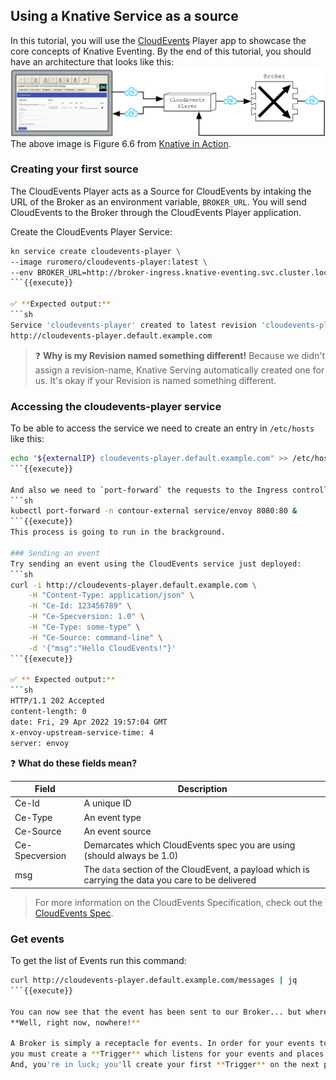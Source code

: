 ## Using a Knative Service as a source
In this tutorial, you will use the [CloudEvents](https://github.com/ruromero/cloudevents-player) Player app to showcase the core concepts of Knative Eventing. 
By the end of this tutorial, you should have an architecture that looks like this:
![cloud-events-app](assets/cloud-events-app.png)
The above image is Figure 6.6 from [Knative in Action](https://www.manning.com/books/knative-in-action).

### Creating your first source
The CloudEvents Player acts as a Source for CloudEvents by intaking the URL of the Broker as an environment variable, 
`BROKER_URL`. You will send CloudEvents to the Broker through the CloudEvents Player application.

Create the CloudEvents Player Service:
```sh
kn service create cloudevents-player \
--image ruromero/cloudevents-player:latest \
--env BROKER_URL=http://broker-ingress.knative-eventing.svc.cluster.local/default/example-broker
```{{execute}}

✅ **Expected output:**
```sh
Service 'cloudevents-player' created to latest revision 'cloudevents-player-00001' is available at URL:
http://cloudevents-player.default.example.com
```

> ❓ **Why is my Revision named something different!**
> Because we didn't assign a revision-name, Knative Serving automatically created one for us. It's okay if your Revision is named something different.

### Accessing the cloudevents-player service
To be able to access the service we need to create an entry in `/etc/hosts` like this:
```sh
echo "${externalIP} cloudevents-player.default.example.com" >> /etc/hosts
```{{execute}}

And also we need to `port-forward` the requests to the Ingress controller. We do this by running:
```sh
kubectl port-forward -n contour-external service/envoy 8080:80 &
```{{execute}}
This process is going to run in the brackground.

### Sending an event
Try sending an event using the CloudEvents service just deployed:
```sh
curl -i http://cloudevents-player.default.example.com \
    -H "Content-Type: application/json" \
    -H "Ce-Id: 123456789" \
    -H "Ce-Specversion: 1.0" \
    -H "Ce-Type: some-type" \
    -H "Ce-Source: command-line" \
    -d '{"msg":"Hello CloudEvents!"}'
```{{execute}}

✅ ** Expected output:**
```sh
HTTP/1.1 202 Accepted
content-length: 0
date: Fri, 29 Apr 2022 19:57:04 GMT
x-envoy-upstream-service-time: 4
server: envoy
```

❓ **What do these fields mean?**

| Field            | Description     |
| -----------      | -----------     |
| Ce-Id            | A unique ID     |
| Ce-Type          | An event type   |
| Ce-Source        | An event source |
| Ce-Specversion   | Demarcates which CloudEvents spec you are using (should always be 1.0)  |
| msg              | The `data` section of the CloudEvent, a payload which is carrying the data you care to be delivered |

> For more information on the CloudEvents Specification, check out the [CloudEvents Spec](https://github.com/cloudevents/spec/blob/v1.0.1/spec.md).


### Get events
To get the list of Events run this command:
```sh
curl http://cloudevents-player.default.example.com/messages | jq
```{{execute}}

You can now see that the event has been sent to our Broker... but where has the event gone? 
**Well, right now, nowhere!**

A Broker is simply a receptacle for events. In order for your events to be sent anywhere, 
you must create a **Trigger** which listens for your events and places them somewhere. 
And, you're in luck; you'll create your first **Trigger** on the next page!
